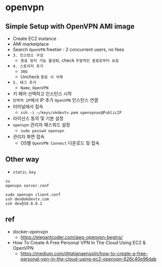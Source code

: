 # openvpn

## Simple Setup with OpenVPN AMI image
- Create EC2 instance
- AMI marketplace
- Search `OpenVPN` freetier : 2 concurrent users, no fees
- `3. 인스턴스 구성`
  - `종료 방지 기능 활성화`, check `우발적인 종료로부터 보호`
- `4. 스토리지 추가`
  - `30G`
  - Uncheck `종료 시 삭제`
- `5. 태그 추가`
  - `Name`, `OpenVPN`
- 키 페어 선택하고 인스턴스 시작
- `탄력적 IP`에서 IP 추가 `OpenVPN` 인스턴스 연결
- 터미널에서 접속
  - `ssh -i ~/keys/okdevtv.pem openvpnas@PublicIP`
- 라이선스 동의 및 기본 설정
- `openvpn` 관리자 패스워드 설정
  - `sudo passwd openvpn`
- 관리자 화면 접속
  - OS별 `OpenVPN Connect` 다운로드 및 접속


## Other way
- `static.key`

```
su
openvpn server.conf
```

```
sudo openvpn client.conf
ssh dev@okdevtv.com
ssh dev@10.8.0.1
```

## ref
- docker-openvpn
  - https://elegantcoder.com/aws-openvpn-begins/
- How To Create A Free Personal VPN In The Cloud Using EC2 & OpenVPN
  - https://medium.com/@tatianaensslin/how-to-create-a-free-personal-vpn-in-the-cloud-using-ec2-openvpn-626c40e96dab
